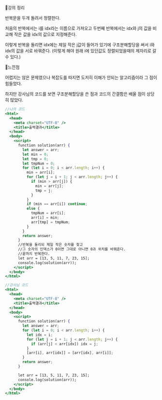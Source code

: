 📌강의 정리

반복문을 두개 돌려서 정렬한다.

처음의 반복에서는 i를 idx라는 이름으로 가져오고 두번째 반복에서는 idx와 j의 값을 비교해 작은 값을 idx의 값으로 지정해준다. 

이렇게 반복을 돌리면 idx에는 제일 작은 j값이 들어가 있기에 구조분해할당을 써서 i와 idx의 값을 서로 바꿔준다. (이렇게 해야 원래 i에 있던값도 정렬되었을때의 제자리로 갈 수 있다.)

📌느낀점

어렵지는 않은 문제였으나 복잡도를 따지면 도저히 이해가 안되는 알고리즘이라 그 점이 힘들었다.

하지만 강사님의 코드를 보면 구조분해할당을 쓴 점과 코드의 간결함은 배울 점이 상당히 많았다.

```jsx
//나의 코드
<html>
  <head>
    <meta charset="UTF-8" />
    <title>출력결과</title>
  </head>
  <body>
    <script>
      function solution(arr) {
        let answer = arr;
        let min = 0;
        let tmp = 0;
        let tmpNum = 0;
        for (let i = 0; i < arr.length; i++) {
          min = arr[i];
          for (let j = i + 1; j < arr.length; j++) {
            if (min > arr[j]) {
              min = arr[j];
              tmp = j;
            }
          }
          if (min == arr[i]) continue;
          else {
            tmpNum = arr[i];
            arr[i] = min;
            arr[tmp] = tmpNum;
          }
        }
        return answer;
      }
      //반복을 돌리되 제일 작은 숫자를 찾고
      //그 숫자의 인덱스가 0이면 그대로 아니면 0과 위치를 바꿔준다.
      //끝까지 반복한다.
      let arr = [13, 5, 11, 7, 23, 15];
      console.log(solution(arr));
    </script>
  </body>
</html>
```

```jsx
//강사님 코드
<html>
  <head>
    <meta charset="UTF-8" />
    <title>출력결과</title>
  </head>
  <body>
    <script>
      function solution(arr) {
        let answer = arr;
        for (let i = 0; i < arr.length; i++) {
          let idx = i;
          for (let j = i + 1; j < arr.length; j++) {
            if (arr[j] < arr[idx]) idx = j;
          }
          [arr[i], arr[idx]] = [arr[idx], arr[i]];
        }
        return answer;
      }

      let arr = [13, 5, 11, 7, 23, 15];
      console.log(solution(arr));
    </script>
  </body>
</html>
```
